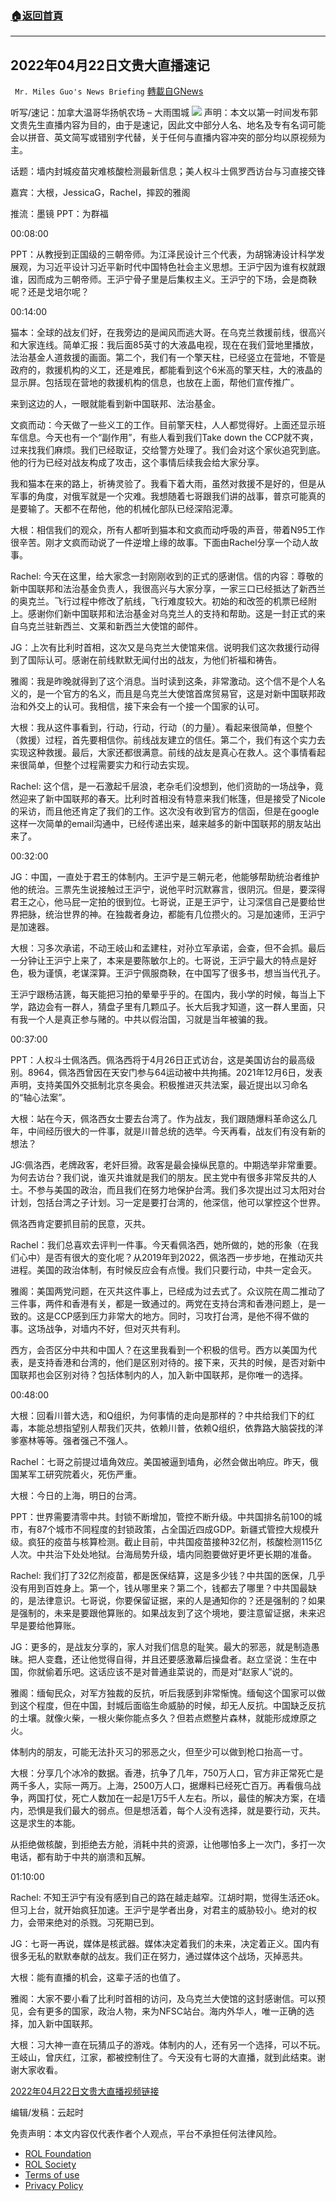 ###  [:house:返回首頁](https://github.com/ourhimalayas/txt)
---


## 2022年04月22日文贵大直播速记
` Mr. Miles Guo's News Briefing` [轉載自GNews](https://gnews.org/zh-hans/2393235/)

听写/速记：加拿大温哥华扬帆农场 – 大雨围城
![](https://assets.gnews.org/wp-content/uploads/2022/04/422-5.jpg)
声明：本文以第一时间发布郭文贵先生直播内容为目的，由于是速记，因此文中部分人名、地名及专有名词可能会以拼音、英文简写或错别字代替，关于任何与直播内容冲突的部分均以原视频为主。

话题：墙内封城疫苗灾难核酸检测最新信息；美人权斗士佩罗西访台与习直接交锋

嘉宾：大根，JessicaG，Rachel，摔跤的雅阁

推流：墨镜 PPT：为群福

00:08:00

PPT：从教授到正国级的三朝帝师。为江泽民设计三个代表，为胡锦涛设计科学发展观，为习近平设计习近平新时代中国特色社会主义思想。王沪宁因为谁有权就跟谁，因而成为三朝帝师。王沪宁骨子里是后集权主义。王沪宁的下场，会是商鞅呢？还是戈培尔呢？

00:14:00

猫本：全球的战友们好，在我旁边的是闻风而逃大哥。在乌克兰救援前线，很高兴和大家连线。简单汇报：我后面85英寸的大液晶电视，现在在我们营地里播放，法治基金人道救援的画面。第二个，我们有一个擎天柱，已经竖立在营地，不管是政府的，救援机构的义工，还是难民，都能看到这个6米高的擎天柱，大的液晶的显示屏。包括现在营地的救援机构的信息，也放在上面，帮他们宣传推广。

来到这边的人，一眼就能看到新中国联邦、法治基金。

文疯而动：今天做了一些义工的工作。目前擎天柱，人人都觉得好。上面还显示班车信息。今天也有一个“副作用”，有些人看到我们Take down the CCP就不爽，过来找我们麻烦。我们已经取证，交给警方处理了。我们会对这个家伙追究到底。他的行为已经对战友构成了攻击，这个事情后续我会给大家分享。

我和猫本在来的路上，祈祷灵验了。我看下着大雨，虽然对救援不是好的，但是从军事的角度，对俄军就是一个灾难。我想随着七哥跟我们讲的战事，普京可能真的是要输了。天都不在帮他，他的机械化部队已经深陷泥潭。

大根：相信我们的观众，所有人都听到猫本和文疯而动呼吸的声音，带着N95工作很辛苦。刚才文疯而动说了一件逆增上缘的故事。下面由Rachel分享一个动人故事。

Rachel: 今天在这里，给大家念一封刚刚收到的正式的感谢信。信的内容：尊敬的新中国联邦和法治基金负责人，我很高兴与大家分享，一家三口已经抵达了新西兰的奥克兰。飞行过程中修改了航线，飞行难度较大。初始的和改签的机票已经附上。感谢你们新中国联邦和法治基金对乌克兰人的支持和帮助。这是一封正式的来自乌克兰驻新西兰、文莱和新西兰大使馆的邮件。

JG：上次有比利时首相，这次又是乌克兰大使馆来信。说明我们这次救援行动得到了国际认可。感谢在前线默默无闻付出的战友，为他们祈福和祷告。

雅阁：我是昨晚就得到了这个消息。当时读到这条，非常激动。这个信不是个人名义的，是一个官方的名义，而且是乌克兰大使馆首席贸易官，这是对新中国联邦政治和外交上的认可。我相信，接下来会有一个接一个国家的认可。

大根：我从这件事看到，行动，行动，行动（的力量）。看起来很简单，但整个（救援）过程，首先要相信你。前线战友建立的信任。第二个，我们有这个实力去实现这种救援。最后，大家还都很满意。前线的战友是真心在救人。这个事情看起来很简单，但整个过程需要实力和行动去实现。

Rachel: 这个信，是一石激起千层浪，老杂毛们没想到，他们资助的一场战争，竟然迎来了新中国联邦的春天。比利时首相没有特意来我们帐篷，但是接受了Nicole的采访，而且他还肯定了我们的工作。这次没有收到官方的信函，但是在google这样一次简单的email沟通中，已经传递出来，越来越多的新中国联邦的朋友站出来了。

00:32:00

JG：中国，一直处于君王的体制内。王沪宁是三朝元老，他能够帮助统治者维护他的统治。三票先生说接触过王沪宁，说他平时沉默寡言，很阴沉。但是，要深得君王之心，他马屁一定拍的很到位。七哥说，正是王沪宁，让习深信自己是要给世界把脉，统治世界的神。在独裁者身边，都能有几位攒火的。习是加速师，王沪宁是加速器。

大根：习多次承诺，不动王岐山和孟建柱，对孙立军承诺，会查，但不会抓。最后一分钟让王沪宁上来了，本来是要陈敏尔上的。七哥说，王沪宁最大的特点是好色，极为谨慎，老谋深算。王沪宁佩服商鞅，在中国写了很多书，想当当代孔子。

王沪宁跟杨洁篪，每天能把习拍的晕晕乎乎的。在国内，我小学的时候，每当上下学，路边会有一群人，猜盘子里有几颗瓜子。长大后我才知道，这一群人里面，只有我一个人是真正参与赌的。中共以假治国，习就是当年被骗的我。

00:37:00

PPT：人权斗士佩洛西。佩洛西将于4月26日正式访台，这是美国访台的最高级别。8964，佩洛西曾因在天安门参与64运动被中共拘捕。2021年12月6日，发表声明，支持美国外交抵制北京冬奥会。积极推进灭共法案，最近提出以习命名的“轴心法案”。

大根：站在今天，佩洛西女士要去台湾了。作为战友，我们跟随爆料革命这么几年，中间经历很大的一件事，就是川普总统的选举。今天再看，战友们有没有新的想法？

JG:佩洛西，老牌政客，老奸巨猾。政客是最会操纵民意的。中期选举非常重要。为何去访台？我们说，谁灭共谁就是我们的朋友。民主党中有很多非常反共的人士。不参与美国的政治，而且我们在努力地保护台湾。我们多次提出过习太阳对台计划，包括台湾之子计划。习一定是要打台湾的，他深信，他可以掌控这个世界。

佩洛西肯定要抓目前的民意，灭共。

Rachel：我们总喜欢去评判一件事。今天看佩洛西，她所做的，她的形象（在我们心中）是否有很大的变化呢？从2019年到2022，佩洛西一步步地，在推动灭共进程。美国的政治体制，有时候反应会有点慢。我们只要行动，中共一定会灭。

雅阁：美国两党问题，在灭共这件事上，已经成为过去式了。众议院在周二推动了三件事，两件和香港有关，都是一致通过的。两党在支持台湾和香港问题上，是一致的。这是CCP感到压力非常大的地方。同时，习攻打台湾，是他不得不做的事。这场战争，对墙内不好，但对灭共有利。

西方，会否区分中共和中国人？在这里我看到一个积极的信号。西方以美国为代表，是支持香港和台湾的，他们是区别对待的。接下来，灭共的时候，是否对新中国联邦也会区别对待？包括体制内的人，加入新中国联邦，是你唯一的选择。

00:48:00

大根：回看川普大选，和Q组织，为何事情的走向是那样的？中共给我们下的红毒，本能总想指望别人帮我们灭共，依赖川普，依赖Q组织，依靠路大脑袋找的洋爹塞林等等。强者强己不强人。

Rachel：七哥之前提过墙角效应。美国被逼到墙角，必然会做出响应。昨天，俄国某军工研究院着火，死伤严重。

大根：今日的上海，明日的台湾。

PPT：世界需要清零中共。封锁不断增加，管控不断升级。中共国排名前100的城市，有87个城市不同程度的封锁政策，占全国近四成GDP。新疆式管控大规模升级。疯狂的疫苗与核算检测。截止目前，中共国疫苗接种32亿剂，核酸检测115亿人次。中共治下处处地狱。台海局势升级，墙内同胞要做好更坏更长期的准备。

Rachel: 我们打了32亿剂疫苗，都是医保结算，这是多少钱？中共国的医保，几乎没有用到百姓身上。第一个，钱从哪里来？第二个，钱都去了哪里？中共国最缺的，是法律意识。七哥说，你要保留证据，来的人是通知你的？还是强制的？如果是强制的，未来是要跟他算账的。如果战友到了这个境地，要注意留证据，未来迟早是要给他算账。

JG：更多的，是战友分享的，家人对我们信息的耻笑。最大的邪恶，就是制造愚昧。把人变蠢，还让他觉得自得，并且还要感激幕后操盘者。赵立坚说：生在中国，你就偷着乐吧。这话应该不是对普通韭菜说的，而是对“赵家人”说的。

雅阁：缅甸民众，对军方独裁的反抗，听后我感到非常惭愧。缅甸这个国家可以做到这个程度，但在中国，封城后面临生命威胁的时候，却无人反抗。中国缺乏反抗的土壤。就像火柴，一根火柴你能点多久？但若点燃整片森林，就能形成燎原之火。

体制内的朋友，可能无法扑灭习的邪恶之火，但至少可以做到枪口抬高一寸。

大根：分享几个冰冷的数据。香港，抗争了几年，750万人口，官方非正常死亡是两千多人，实际一两万。上海，2500万人口，据爆料已经死亡百万。再看俄乌战争，两国打仗，死亡人数加在一起是1万5千人左右。所以，最佳的解决方案，在墙内，恐惧是我们最大的弱点。但是想活着，每个人没有选择，就是要行动，灭共。这是求生的本能。

从拒绝做核酸，到拒绝去方舱，消耗中共的资源，让他哪怕多上一次门，多打一次电话，都有助于中共的崩溃和瓦解。

01:10:00

Rachel: 不知王沪宁有没有感到自己的路在越走越窄。江胡时期，觉得生活还ok。但习上台，就开始疯狂加速。王沪宁是学者出身，对君主的威胁较小。绝对的权力，会带来绝对的杀戮。习死期已到。

JG：七哥一再说，媒体是核武器。媒体决定着我们的未来，决定着正义。国内有很多无私的默默奉献的战友。我们正在努力，通过媒体这个战场，灭掉恶共。

大根：能有直播的机会，这辈子活的也值了。

雅阁：大家不要小看了比利时首相的访问，及乌克兰大使馆的这封感谢信。可以预见，会有更多的国家，政治人物，来为NFSC站台。海内外华人，唯一正确的选择，加入新中国联邦。

大根：习大神一直在玩猜瓜子的游戏。体制内的人，还有另一个选择，可以不玩。王岐山，曾庆红，江家，都被控制住了。今天没有七哥的大直播，就到此结束。谢谢大家收看。

[2022年04月22日文贵大直播视频链接](https://gettr.com/streaming/p16lhcr821c)

编辑/发稿：云起时

 

免责声明：本文内容仅代表作者个人观点，平台不承担任何法律风险。

- [ROL Foundation](https://rolfoundation.org/)
- [ROL Society](https://rolsociety.org/)
- [Terms of use](https://gnews.org/terms-of-use-3/)
- [Privacy Policy](https://gnews.org/privacy-policy/)
